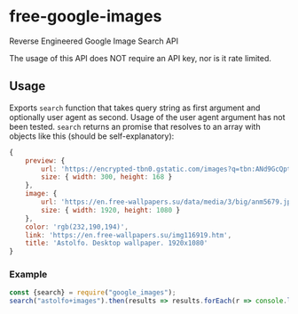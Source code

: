 # free-google-images
Reverse Engineered Google Image Search API

The usage of this API does NOT require an API key, nor is it rate limited.

## Usage

Exports `search` function that takes query string as first argument and optionally user agent as second. Usage of the user agent argument has not been tested.
`search` returns an promise that resolves to an array with objects like this (should be self-explanatory):

```js
{
	preview: {
		url: 'https://encrypted-tbn0.gstatic.com/images?q=tbn:ANd9GcQpttHz6N94mnwy5NbULk733B3srNYPMsmaYQ&usqp=CAU',
		size: { width: 300, height: 168 }
	},
	image: {
		url: 'https://en.free-wallpapers.su/data/media/3/big/anm5679.jpg',
		size: { width: 1920, height: 1080 }
	},
	color: 'rgb(232,190,194)',
	link: 'https://en.free-wallpapers.su/img116919.htm',
	title: 'Astolfo. Desktop wallpaper. 1920x1080'
}
```

### Example

```js
const {search} = require("google_images");
search("astolfo+images").then(results => results.forEach(r => console.log(r.image.url)))
```

